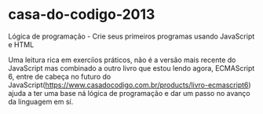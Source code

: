 # casa-do-codigo-2013
Lógica de programação - Crie seus primeiros programas usando JavaScript e HTML

Uma leitura rica em exercíios práticos, não é a versão mais recente do JavaScript mas combinado a outro livro que estou lendo agora, ECMAScript 6, entre de cabeça no futuro do JavaScript(https://www.casadocodigo.com.br/products/livro-ecmascript6)
ajuda a ter uma base ná lógica de programação e dar um passo no avanço da linguagem em sí.
